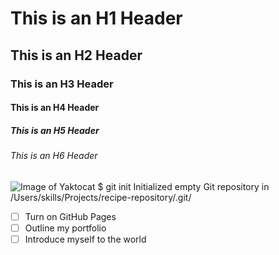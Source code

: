 # This is an H1 Header
## This is an H2 Header
### This is an H3 Header
#### This is an H4 Header
##### This is an H5 Header
###### This is an H6 Header
![Image of Yaktocat](https://octodex.github.com/images/yaktocat.png)
$ git init Initialized empty Git repository in /Users/skills/Projects/recipe-repository/.git/
- [ ] Turn on GitHub Pages
- [ ] Outline my portfolio
- [ ] Introduce myself to the world
